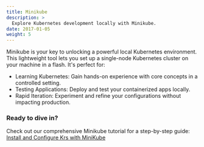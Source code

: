 ```yaml
---
title: Minikube
description: >
  Explore Kubernetes development locally with Minikube.
date: 2017-01-05
weight: 5
---
```


Minikube is your key to unlocking a powerful local Kubernetes environment.  This lightweight tool lets you set up a single-node Kubernetes cluster on your machine in a flash. It's perfect for:

- Learning Kubernetes: Gain hands-on experience with core concepts in a controlled setting.
- Testing Applications: Deploy and test your containerized apps locally.
- Rapid Iteration: Experiment and refine your configurations without impacting production.

### Ready to dive in?
 Check out our comprehensive Minikube tutorial for a step-by-step guide: [Install and Configure Krs with MiniKube](https://github.com/kubetoolsca/krs/blob/main/mkc.md)
